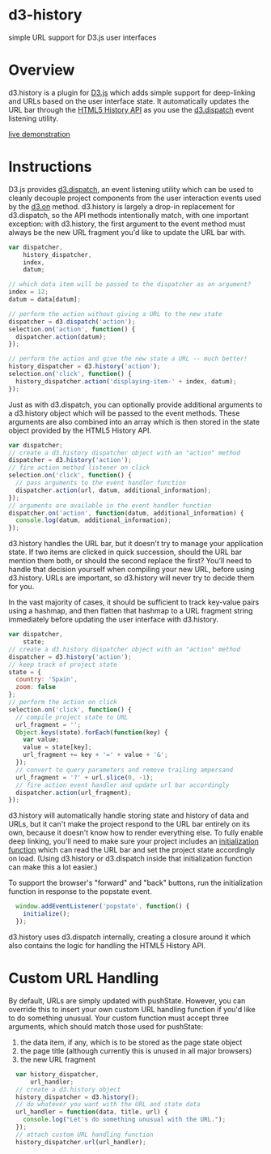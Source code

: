 # d3-history

simple URL support for D3.js user interfaces

# Overview

d3.history is a plugin for [D3.js](http://d3js.org/) which adds simple support for deep-linking and URLs based on the user interface state. It automatically updates the URL bar through the [HTML5 History API](https://developer.mozilla.org/en-US/docs/Web/API/History_API) as you use the [d3.dispatch](https://github.com/d3/d3/wiki/Internals#d3_dispatch) event listening utility.

[live demonstration](https://bl.ocks.org/vijithassar/3518ea727b10e03d02a6c3fdd97d3b69)

# Instructions

D3.js provides [d3.dispatch](https://github.com/d3/d3/wiki/Internals#d3_dispatch), an event listening utility which can be used to cleanly decouple project components from the user interaction events used by the [d3.on](https://github.com/d3/d3/wiki/Selections#on) method. d3.history is largely a drop-in replacement for d3.dispatch, so the API methods intentionally match, with one important exception: with d3.history, the first argument to the event method must always be the new URL fragment you'd like to update the URL bar with.

```js
var dispatcher,
    history_dispatcher,
    index,
    datum;

// which data item will be passed to the dispatcher as an argument?
index = 12;
datum = data[datum];

// perform the action without giving a URL to the new state
dispatcher = d3.dispatch('action');
selection.on('action', function() {
  dispatcher.action(datum);  
});

// perform the action and give the new state a URL -- much better!
history_dispatcher = d3.history('action');
selection.on('click', function() {
  history_dispatcher.action('displaying-item-' + index, datum);
});
```

Just as with d3.dispatch, you can optionally provide additional arguments to a d3.history object which will be passed to the event methods. These arguments are also combined into an array which is then stored in the state object provided by the HTML5 History API.

```js
var dispatcher;
// create a d3.history dispatcher object with an "action" method
dispatcher = d3.history('action');
// fire action method listener on click
selection.on('click', function() {
  // pass arguments to the event handler function
  dispatcher.action(url, datum, additional_information);
});
// arguments are available in the event handler function
dispatcher.on('action', function(datum, additional_information) {
  console.log(datum, additional_information);
});
```

d3.history handles the URL bar, but it doesn't try to manage your application state. If two items are clicked in quick succession, should the URL bar mention them both, or should the second replace the first? You'll need to handle that decision yourself when compiling your new URL, before using d3.history. URLs are important, so d3.history will never try to decide them for you.

In the vast majority of cases, it should be sufficient to track key-value pairs using a hashmap, and then flatten that hashmap to a URL fragment string immediately before updating the user interface with d3.history.

```js
var dispatcher,
    state;    
// create a d3.history dispatcher object with an "action" method
dispatcher = d3.history('action');
// keep track of project state
state = {
  country: 'Spain',
  zoom: false
};
// perform the action on click
selection.on('click', function() {
  // compile project state to URL
  url_fragment = '';
  Object.keys(state).forEach(function(key) {
    var value;
    value = state[key];
    url_fragment += key + '=' + value + '&';
  });
  // convert to query parameters and remove trailing ampersand
  url_fragment = '?' + url.slice(0, -1);
  // fire action event handler and update url bar accordingly
  dispatcher.action(url_fragment);  
});
```

d3.history will automatically handle storing state and history of data and URLs, but it can't make the project respond to the URL bar entirely on its own, because it doesn't know how to render everything else. To fully enable deep linking, you'll need to make sure your project includes an [initialization function](https://bl.ocks.org/vijithassar/3518ea727b10e03d02a6c3fdd97d3b69) which can read the URL bar and set the project state accordingly on load. (Using d3.history or d3.dispatch inside that initialization function can make this a lot easier.)

To support the browser's "forward" and "back" buttons, run the initialization function in response to the popstate event.

```js
  window.addEventListener('popstate', function() {
    initialize();
  });
```

d3.history uses d3.dispatch internally, creating a closure around it which also contains the logic for handling the HTML5 History API.

# Custom URL Handling

By default, URLs are simply updated with pushState. However, you can override this to insert your own custom URL handling function if you'd like to do something unusual. Your custom function must accept three arguments, which should match those used for pushState:

1. the data item, if any, which is to be stored as the page state object
2. the page title (although currently this is unused in all major browsers)
3. the new URL fragment

```js
  var history_dispatcher,
      url_handler;
  // create a d3.history object
  history_dispatcher = d3.history();
  // do whatever you want with the URL and state data
  url_handler = function(data, title, url) {
    console.log("Let's do something unusual with the URL.");
  });
  // attach custom URL handling function
  history_dispatcher.url(url_handler);
```
